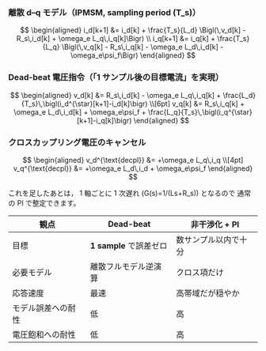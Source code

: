 ### 離散 d–q モデル（IPMSM, sampling period \(T_s\)）

$$
\begin{aligned}
i_d[k+1] &= i_d[k] + \frac{T_s}{L_d}
           \Bigl(\,v_d[k] - R_s\,i_d[k] + \omega_e L_q\,i_q[k]\Bigr) \\
i_q[k+1] &= i_q[k] + \frac{T_s}{L_q}
           \Bigl(\,v_q[k] - R_s\,i_q[k] - \omega_e L_d\,i_d[k] - \omega_e\psi_f\Bigr)
\end{aligned}
$$

### Dead-beat 電圧指令（「1 サンプル後の目標電流」を実現）

$$
\begin{aligned}
v_d[k] &= R_s\,i_d[k] - \omega_e L_q\,i_q[k]
         + \frac{L_d}{T_s}\,\bigl(i_d^{\star}[k+1]-i_d[k]\bigr) \\[6pt]
v_q[k] &= R_s\,i_q[k] + \omega_e L_d\,i_d[k] + \omega_e\psi_f
         + \frac{L_q}{T_s}\,\bigl(i_q^{\star}[k+1]-i_q[k]\bigr)
\end{aligned}
$$


### クロスカップリング電圧のキャンセル

$$
\begin{aligned}
v_d^{\text{decpl}} &= +\omega_e L_q\,i_q \\[4pt]
v_q^{\text{decpl}} &= +\omega_e L_d\,i_d + \omega_e\psi_f
\end{aligned}
$$

これを足したあとは，
1 軸ごとに 1 次遅れ \(G(s)=1/(Ls+R_s)\) となるので
通常の PI で整定できます。

| 観点                  | Dead-beat                | 非干渉化 + PI         |
|-----------------------|--------------------------|-----------------------|
| 目標                  | **1 sample** で誤差ゼロ | 数サンプル以内で十分 |
| 必要モデル            | 離散フルモデル逆演算    | クロス項だけ          |
| 応答速度              | 最速                     | 高帯域だが穏やか      |
| モデル誤差への耐性    | 低                       | 高                    |
| 電圧飽和への耐性      | 低                       | 高                    |
